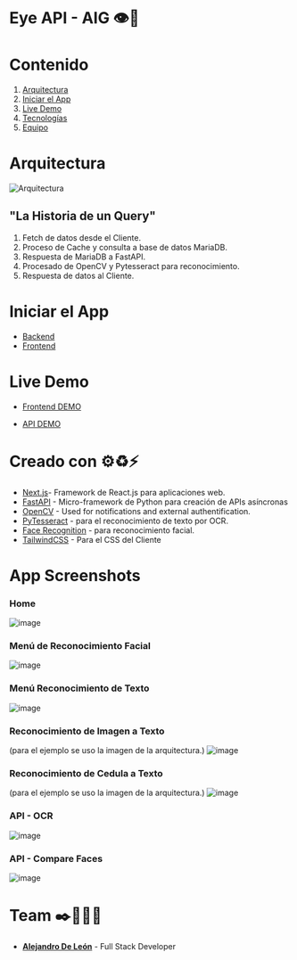 <a name="EcoBridge"></a>
# Eye API - AIG 👁🚀
# Contenido

1. [Arquitectura](#Arquitectura)
2. [Iniciar el App](#Getting_Started)
3. [Live Demo](#Live_Demo)
4. [Tecnologías](#Technologies)
5. [Equipo](#Team)

<a name="Arquitectura"></a>
# Arquitectura
![Arquitectura](https://user-images.githubusercontent.com/63655402/126729066-a7fc753a-24ee-4461-9d68-62e4c76bd9ba.jpg)


## "La Historia de un Query"

1. Fetch de datos desde el Cliente.
2. Proceso de Cache y consulta a base de datos MariaDB.
3. Respuesta de MariaDB a FastAPI.
4. Procesado de OpenCV y Pytesseract para reconocimiento.
5. Respuesta de datos al Cliente.
<a name="roadmap"></a>

<a name="Getting_Started"></a>
# Iniciar el App


- [Backend](backend/README.md)
- [Frontend](frontend/README.md)

<a name="Live_Demo"></a>
# Live Demo

- [Frontend DEMO]()

- [API DEMO]()
<a name="Technologies"></a>
# Creado con ⚙♻⚡

* [Next.js](https://flutter.dev/)- Framework de React.js para aplicaciones web.
* [FastAPI](https://nodejs.org/en/) - Micro-framework de Python para creación de APIs asíncronas
* [OpenCV](https://pypi.org/project/opencv-python/) - Used for notifications and external authentification. 
* [PyTesseract](https://pypi.org/project/pytesseract/) - para el reconocimiento de texto por OCR.
* [Face Recognition](https://github.com/ageitgey/face_recognition) - para reconocimiento facial.
* [TailwindCSS](https://tailwindcss.com/docs/) - Para el CSS del Cliente

<!--<a name="App_Screenshots"></a>-->
# App Screenshots

### Home

![image](https://user-images.githubusercontent.com/63655402/126728058-27c562e8-f9e7-430c-9a33-0ff66052178d.png)

### Menú de Reconocimiento Facial
![image](https://user-images.githubusercontent.com/63655402/126728085-a32ba3f2-176c-42c2-80ad-eeb6514d45d6.png)

### Menú Reconocimiento de Texto
![image](https://user-images.githubusercontent.com/63655402/126728169-f6d82f57-01f4-4efc-920e-95ba9903e54b.png)

### Reconocimiento de Imagen a Texto 
(para el ejemplo se uso la imagen de la arquitectura.)
![image](https://user-images.githubusercontent.com/63655402/126743899-1085cbf7-0df9-44d9-9140-642b20a29a7a.png)
 
 ### Reconocimiento de Cedula a Texto 
(para el ejemplo se uso la imagen de la arquitectura.)
![image](https://user-images.githubusercontent.com/63655402/126747023-9b10a10f-13d6-4242-b3a0-bfb121b078d9.png)
 
 ### API - OCR
 ![image](https://user-images.githubusercontent.com/63655402/126737561-c47d72e8-0d4f-4eb0-afce-81107f318870.png)
 
 ### API - Compare Faces
 ![image](https://user-images.githubusercontent.com/63655402/126737660-781de00a-3bb9-47f8-8b86-64ff9bbd219f.png)

 
<a name="Team"></a>
# Team ✒️👨🏽‍💻
* [**Alejandro De León**](https://www.alejoend.codes/) - Full Stack Developer
